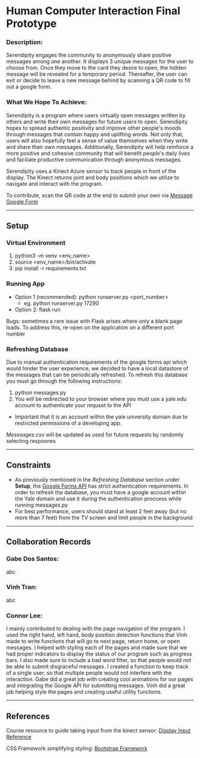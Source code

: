# Human Computer Interaction Final Prototype

### Description:

Serendipity engages the community to anonymously share positive messages among one another. It displays 3 unique messages for the user to choose from. Once they move to the card they desire to open, the hidden message will be revealed for a temporary period. Thereafter, the user can exit or decide to leave a new message behind by scanning a QR code to fill out a google form.


### What We Hope To Achieve:

Serendipity is a program where users virtually open messages written by others and write their own messages for future users to open. Serendipity hopes to spread authentic positivity and improve other people's moods through messages that contain happy and uplifting words. Not only that, users will also hopefully feel a sense of value themselves when they write and share their own messages. Additionally, Serendipity will help reinforce a more positive and cohesive community that will benefit people's daily lives and faciliate productive communication through anonymous messages. 

Serendipity uses a Kinect Azure sensor to track people in front of the display. The Kinect returns joint and body positions which we utilize to navigate and interact with the program. 

To contribute, scan the QR code at the end to submit your own via [Message Google Form](https://docs.google.com/forms/d/e/1FAIpQLScH_FncTkA2onxPRmCydOxVaJquJRJmsYl6Z26GNj-0JHCQaw/viewform?usp=sf_link)

<hr>

## Setup

### Virtual Environment
1. python3 -m venv <env_name>
2. source <env_name>/bin/activate
3. pip install -r requirements.txt

### Running App
- Option 1 (recommended): python runserver.py <port_number>
  - eg. python runserver.py 17290
- Option 2: flask run

Bugs: sometimes a rare issue with Flask arises where only a blank page loads. To address this, re-open on the application on a different port number

### Refreshing Database

Due to manual authentication requirements of the google forms api which would hinder the user experience, we decided to have a local datastore of the messages that can be periodically refreshed. To refresh this database you must go through the following instructions:

1. python messages.py
2. You will be redirected to your browser where you must use a yale.edu account to authenticate your requset to the API
- Important that it is an account within the yale university domain due to restricted permissions of a developing app.

*Messsages.csv* will be updated as used for future requests by randomly selecting resposnes

<hr>

## Constraints

- As previously mentioned in the *Refreshing Database* section under **Setup**, the [Google Forms API](https://developers.google.com/forms/api/guides/retrieve-forms-responses) has strict authentication requirements. In order to refresh the database, you must have a google account within the Yale domain and use it during the authentication proccess while running messages.py
- For best performance, users should stand at least 2 feet away (but no more than 7 feet) from the TV screen and limit people in the background

<hr>

## Collaboration Records

### Gabe Dos Santos:

abc

### Vinh Tran:

abc

### Connor Lee:

I mainly contributed to dealing with the page navigation of the program. I used the right hand, left hand, body position detection functions that Vinh made to write functions that will go to next page, return home, or open messages. I helped with styling each of the pages and made sure that we had proper indicators to display the status of our program such as progress bars. I also made sure to include a bad word filter, so that people would not be able to submit disgraceful messages. I created a function to keep track of a single user, so that multiple people would not interfere with the interaction. Gabe did a great job with creating cool animations for our pages and integrating the Google API for submitting messages. Vinh did a great job helping style the pages and creating useful utility functions. 

<hr>

## References

Course resource to guide taking input from the kinect sensor:
[Display Input Reference](https://cpsc484-584-hci.gitlab.io/s23/display_tutorial/)

CSS Framework simplifying styling:
[Bootstrap Framework](https://getbootstrap.com/docs/5.2/getting-started/introduction/)
